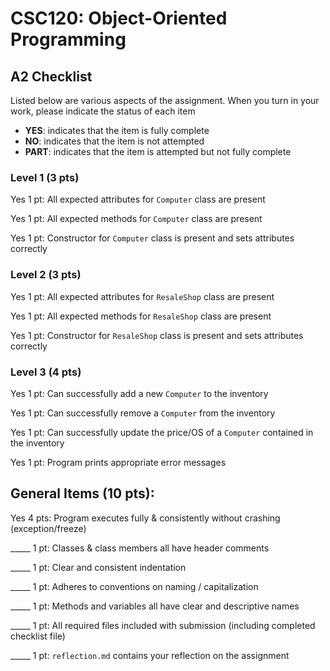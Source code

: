 # CSC120: Object-Oriented Programming
## A2 Checklist

Listed below are various aspects of the assignment.  When you turn in your work, please indicate the status of each item

- **YES**: indicates that the item is fully complete
- **NO**: indicates that the item is not attempted
- **PART**: indicates that the item is attempted but not fully complete

### Level 1 (3 pts)

Yes 1 pt: All expected attributes for `Computer` class are present

Yes 1 pt: All expected methods for `Computer` class are present

Yes 1 pt: Constructor for `Computer` class is present and sets attributes correctly

### Level 2 (3 pts)

Yes 1 pt: All expected attributes for `ResaleShop` class are present

Yes 1 pt: All expected methods for `ResaleShop` class are present

Yes 1 pt: Constructor for `ResaleShop` class is present and sets attributes correctly

### Level 3 (4 pts)

Yes 1 pt: Can successfully add a new `Computer` to the inventory

Yes 1 pt: Can successfully remove a `Computer` from the inventory

Yes 1 pt: Can successfully update the price/OS of a `Computer` contained in the inventory

Yes 1 pt: Program prints appropriate error messages

## General Items (10 pts):

Yes 4 pts: Program executes fully & consistently without crashing (exception/freeze)

_____ 1 pt: Classes & class members all have header comments

_____ 1 pt: Clear and consistent indentation

_____ 1 pt: Adheres to conventions on naming / capitalization

_____ 1 pt: Methods and variables all have clear and descriptive names

_____ 1 pt: All required files included with submission (including completed checklist file)

_____ 1 pt: `reflection.md` contains your reflection on the assignment
